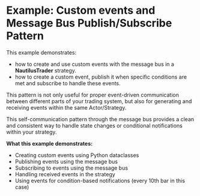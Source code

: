 # Example: Custom events and Message Bus Publish/Subscribe Pattern

This example demonstrates:
* how to create and use custom events with the message bus in a **NautilusTrader** strategy.
* how to create a custom event, publish it when specific conditions are met and subscribe to handle these events.

This pattern is not only useful for proper event-driven communication between different parts of your trading system,
but also for generating and receiving events within the same Actor/Strategy.

This self-communication pattern through the message bus provides a clean and consistent way to handle
state changes or conditional notifications within your strategy.

**What this example demonstrates:**

- Creating custom events using Python dataclasses
- Publishing events using the message bus
- Subscribing to events using the message bus
- Handling received events in the strategy
- Using events for condition-based notifications (every 10th bar in this case)
